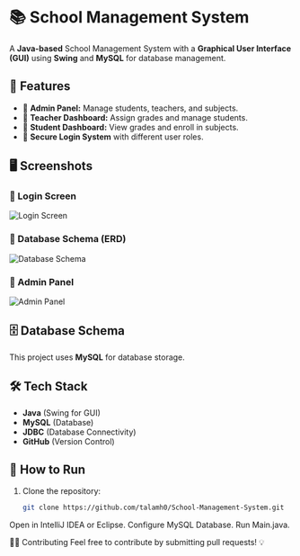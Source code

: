 # 📚 School Management System

A **Java-based** School Management System with a **Graphical User Interface (GUI)** using **Swing** and **MySQL** for database management.

## 🚀 Features
- 📌 **Admin Panel:** Manage students, teachers, and subjects.
- 📌 **Teacher Dashboard:** Assign grades and manage students.
- 📌 **Student Dashboard:** View grades and enroll in subjects.
- 📌 **Secure Login System** with different user roles.

## 🖥️ Screenshots
### **🔹 Login Screen**
![Login Screen](images/login_screen.jpeg)

### **🔹 Database Schema (ERD)**
![Database Schema](images/database_schema.jpeg)

### **🔹 Admin Panel**
![Admin Panel](admin_panel.jpg)

## 🗄️ Database Schema
This project uses **MySQL** for database storage.

## 🛠️ Tech Stack
- **Java** (Swing for GUI)
- **MySQL** (Database)
- **JDBC** (Database Connectivity)
- **GitHub** (Version Control)

## 🎯 How to Run
1. Clone the repository:
   ```bash
   git clone https://github.com/talamh0/School-Management-System.git

Open in IntelliJ IDEA or Eclipse.
Configure MySQL Database.
Run Main.java.

👩‍💻 Contributing
Feel free to contribute by submitting pull requests! 💡

